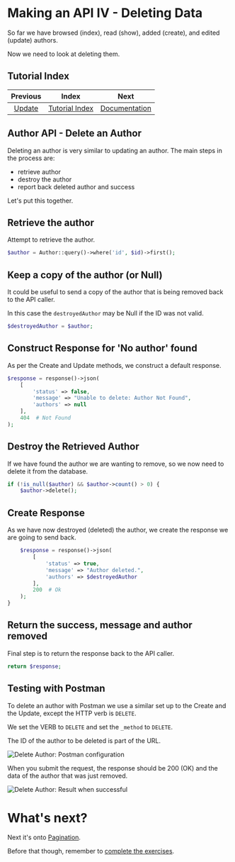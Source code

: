 # Making an API IV - Deleting Data

So far we have browsed (index), read (show), added (create), and edited (update) authors. 

Now we need to look at deleting them.


## Tutorial Index

|             Previous              |                Index                 |                      Next                       |
|:---------------------------------:|:------------------------------------:|:-----------------------------------------------:|
| [Update](ReadMe-15-API-Update.md) | [Tutorial Index](ReadMe-00-Index.md) | [Documentation](ReadMe-16-API-documentation.md) | 

## Author API - Delete an Author

Deleting an author is very similar to updating an author. The main
steps in the process are:

- retrieve author 
- destroy the author
- report back deleted author and success

Let's put this together.

## Retrieve the author

Attempt to retrieve the author.

```php
$author = Author::query()->where('id', $id)->first();
```

## Keep a copy of the author (or Null)

It could be useful to send a copy of the author that is being removed
back to the API caller.

In this case the `destroyedAuthor` may be Null if the ID was not valid.

```php
$destroyedAuthor = $author;
```
## Construct Response for 'No author' found

As per the Create and Update methods, we construct a default response.

```php
$response = response()->json(
    [
        'status' => false,
        'message' => "Unable to delete: Author Not Found",
        'authors' => null
    ],
    404  # Not Found
);
```
## Destroy the Retrieved Author

If we have found the author we are wanting to remove, so we now need 
to delete it from the database.

```php
if (!is_null($author) && $author->count() > 0) {
    $author->delete();
```
## Create Response 

As we have now destroyed (deleted) the author, we create the
response we are going to send back.

```php
    $response = response()->json(
        [
            'status' => true,
            'message' => "Author deleted.",
            'authors' => $destroyedAuthor
        ],
        200  # Ok
    );
}
```

## Return the success, message and author removed

Final step is to return the response back to the API caller.

```php
return $response;
```

## Testing with Postman

To delete an author with Postman we use a similar set up to the Create
and the Update, except the HTTP verb is `DELETE`.

We set the VERB to `DELETE` and set the `_method` to `DELETE`.

The ID of the author to be deleted is part of the URL.

![Delete Author: Postman configuration](images/postman-delete-author-1.png)

When you submit the request, the response should be 200 (OK) and the
data of the author that was just removed.

![Delete Author: Result when successful](images/postman-delete-author-2.png)

# What's next?

Next it's onto [Pagination](ReadMe-18-API-Pagination.md).

Before that though, remember to [complete the exercises](ReadMe-90-API-Exercises.md).
